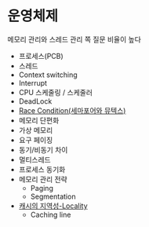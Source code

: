 # 운영체제
메모리 관리와 스레드 관리 쪽 질문 비율이 높다
- 프로세스(PCB)
- 스레드
- Context switching
- Interrupt
- CPU 스케줄링 / 스케줄러
- DeadLock
- [Race Condition(세마포어와 뮤텍스)](https://github.com/AucSuSu/CS-study/blob/main/OS/os_raceCondition.md)
- 메모리 단편화
- 가상 메모리 
- 요구 페이징
- 동기/비동기 차이
- 멀티스레드
- 프로세스 동기화
- 메모리 관리 전략
  - Paging
  - Segmentation
- [캐시의 지역성-Locality](https://github.com/AucSuSu/CS-study/blob/main/OS/os_cache.md)
  - Caching line
